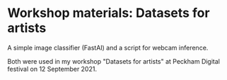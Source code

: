 # Workshop materials: Datasets for artists

A simple image classifier (FastAI) and a script for webcam inference. 

Both were used in my workshop "Datasets for artists" at Peckham Digital festival on 12 September 2021. 
